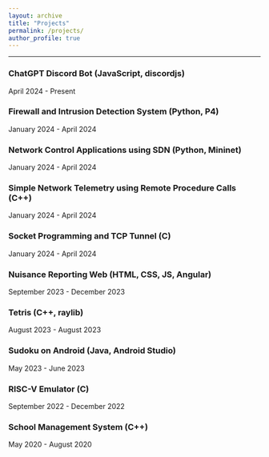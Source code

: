 ```yaml
---
layout: archive
title: "Projects"
permalink: /projects/
author_profile: true
---
```


____
### ChatGPT Discord Bot (JavaScript, discordjs) 
April 2024 - Present

### Firewall and Intrusion Detection System (Python, P4)
January 2024 - April 2024

### Network Control Applications using SDN (Python, Mininet)
January 2024 - April 2024

### Simple Network Telemetry using Remote Procedure Calls (C++)
January 2024 - April 2024

### Socket Programming and TCP Tunnel (C)
January 2024 - April 2024

### Nuisance Reporting Web (HTML, CSS, JS, Angular)
September 2023 - December 2023

### Tetris (C++, raylib)
August 2023 - August 2023

### Sudoku on Android (Java, Android Studio)
May 2023 - June 2023

### RISC-V Emulator (C)
September 2022 - December 2022

### School Management System (C++)
May 2020 - August 2020
